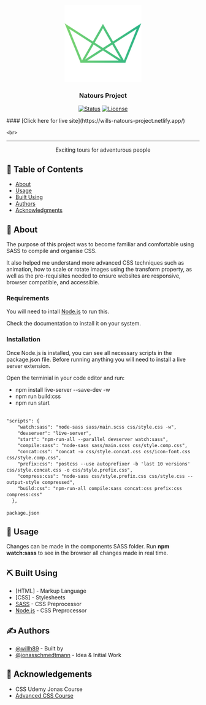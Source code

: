 <p align="center">
  <a href="" rel="noopener">
 <img width=200px height=200px src="img/favicon.png" alt="Project logo"></a>
</p>

<h3 align="center">Natours Project</h3>

<div align="center">

[![Status](https://img.shields.io/badge/status-active-success.svg)]()
[![License](https://img.shields.io/badge/license-MIT-blue.svg)](/LICENSE)

</div>
  #### [Click here for live site](https://wills-natours-project.netlify.app/)
  
    <br> 
---

<p align="center"> Exciting tours for adventurous people
    <br> 

</p>

## 📝 Table of Contents

- [About](#about)
- [Usage](#usage)
- [Built Using](#built_using)
- [Authors](#authors)
- [Acknowledgments](#acknowledgement)

## 🧐 About <a name = "about"></a>

The purpose of this project was to become familiar and comfortable using SASS to compile and organise CSS.

It also helped me understand more advanced CSS techniques such as animation, how to scale or rotate images using the transform property, as well as the pre-requisites needed to ensure websites are responsive, browser compatible, and accessible.

### Requirements

You will need to intall [Node.js](https://nodejs.org/en/) to run this.

Check the documentation to install it on your system.

### Installation

Once Node.js is installed, you can see all necessary scripts in the package.json file.
Before running anything you will need to install a live server extension.

Open the terminial in your code editor and run:
- npm install live-server --save-dev -w
- npm run build:css
- npm run start

```

"scripts": {
    "watch:sass": "node-sass sass/main.scss css/style.css -w",
    "devserver": "live-server",
    "start": "npm-run-all --parallel devserver watch:sass",
    "compile:sass": "node-sass sass/main.scss css/style.comp.css",
    "concat:css": "concat -o css/style.concat.css css/icon-font.css css/style.comp.css",
    "prefix:css": "postcss --use autoprefixer -b 'last 10 versions' css/style.concat.css -o css/style.prefix.css",
    "compress:css": "node-sass css/style.prefix.css css/style.css --output-style compressed",
    "build:css": "npm-run-all compile:sass concat:css prefix:css compress:css"
  },

package.json

```

## 🎈 Usage <a name="usage"></a>

Changes can be made in the components SASS folder.
Run **npm watch:sass** to see in the browser all changes made in real time. 

## ⛏️ Built Using <a name = "built_using"></a>

- [HTML] - Markup Language
- [CSS] - Stylesheets
- [SASS](https://sass-lang.com/) - CSS Preprocessor
- [Node.js](https://sass-lang.com/) - CSS Preprocessor

## ✍️ Authors <a name = "authors"></a>

- [@willh89](https://github.com/willh89) - Built by
- [@jonasschmedtmann](https://github.com/jonasschmedtmann) - Idea & Initial Work

## 🎉 Acknowledgements <a name = "acknowledgement"></a>

- CSS Udemy Jonas Course
- [Advanced CSS Course](https://github.com/jonasschmedtmann)

